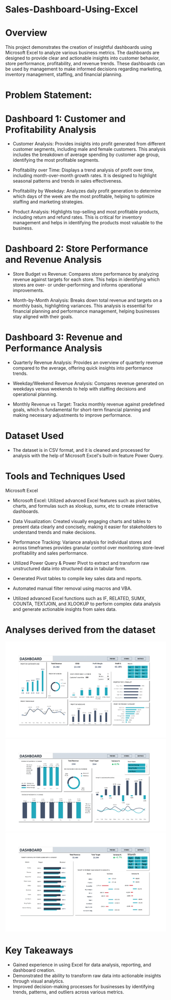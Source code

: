 # Sales-Dashboard-Using-Excel

# Overview
This project demonstrates the creation of insightful dashboards using Microsoft Excel to analyze various business metrics. The dashboards are designed to provide clear and actionable insights into customer behavior, store performance, profitability, and revenue trends. These dashboards can be used by management to make informed decisions regarding marketing, inventory management, staffing, and financial planning.

# Problem Statement:
# Dashboard 1: Customer and Profitability Analysis
* Customer Analysis: Provides insights into profit generated from different customer segments, including male and female customers. This analysis includes the breakdown of average spending by customer age group, identifying the most profitable segments.

* Profitability over Time: Displays a trend analysis of profit over time, including month-over-month growth rates. It is designed to highlight seasonal patterns and trends in sales effectiveness.

* Profitability by Weekday: Analyzes daily profit generation to determine which days of the week are the most profitable, helping to optimize staffing and marketing strategies.

* Product Analysis: Highlights top-selling and most profitable products, including return and refund rates. This is critical for inventory management and helps in identifying the products most valuable to the business.

# Dashboard 2: Store Performance and Revenue Analysis
* Store Budget vs Revenue: Compares store performance by analyzing revenue against targets for each store. This helps in identifying which stores are over- or under-performing and informs operational improvements.

* Month-by-Month Analysis: Breaks down total revenue and targets on a monthly basis, highlighting variances. This analysis is essential for financial planning and performance management, helping businesses stay aligned with their goals.

# Dashboard 3: Revenue and Performance Analysis
* Quarterly Revenue Analysis: Provides an overview of quarterly revenue compared to the average, offering quick insights into performance trends.

* Weekday/Weekend Revenue Analysis: Compares revenue generated on weekdays versus weekends to help with staffing decisions and operational planning.

* Monthly Revenue vs Target: Tracks monthly revenue against predefined goals, which is fundamental for short-term financial planning and making necessary adjustments to improve performance.



# Dataset Used
* The dataset is in CSV format, and it is cleaned and processed for analysis with the help of Microsoft Excel's built-in feature Power Query.


# Tools and Techniques Used
Microsoft Excel
* Microsoft Excel: Utilized advanced Excel features such as pivot tables, charts, and formulas such as xlookup, sumx, etc to create interactive dashboards.
* Data Visualization: Created visually engaging charts and tables to present data clearly and concisely, making it easier for stakeholders to understand trends and make decisions.
* Performance Tracking: Variance analysis for individual stores and across timeframes provides granular control over monitoring store-level profitability and sales performance.


* Utilized Power Query & Power Pivot to extract and transform raw unstructured data into structured data in tabular form.

* Generated Pivot tables to compile key sales data and reports.

* Automated manual filter removal using macros and VBA.

* Utilized advanced Excel functions such as IF, RELATED, SUMX, COUNTA, TEXTJOIN, and XLOOKUP to perform complex data analysis and generate actionable insights from sales data.


# Analyses derived from the dataset
![Alt text for your image](https://github.com/Aahil-Hussain/Sales-Dashboard-Using-Excel/blob/main/Sales%20Dashboard-1.png)
![Alt text for your image](https://github.com/Aahil-Hussain/Sales-Dashboard-Using-Excel/blob/main/Sales%20Dashboard-2.png)
![Alt text for your image](https://github.com/Aahil-Hussain/Sales-Dashboard-Using-Excel/blob/main/Sales%20Dashboard-3.png)


# Key Takeaways
* Gained experience in using Excel for data analysis, reporting, and dashboard creation.
* Demonstrated the ability to transform raw data into actionable insights through visual analytics.
* Improved decision-making processes for businesses by identifying trends, patterns, and outliers across various metrics.
